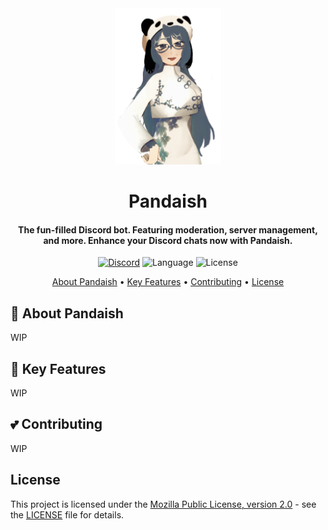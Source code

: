 <div align="center">
  <img src="./docs/images/pandaish.webp" height="250" alt="Pandaish" />
  <h1>Pandaish</h1>
  <h4>
    The fun-filled Discord bot. Featuring moderation, server management, and
    more. Enhance your Discord chats now with Pandaish.
  </h4>
</div>

<div align="center">
  <a href="https://discord.gg/5nkRpHKMRv"
    ><img
      src="https://img.shields.io/discord/1073310481814663219.svg?color=7289DA&label=SUPPORT&style=for-the-badge"
      alt="Discord"
  /></a>
  <img
    src="https://img.shields.io/github/languages/top/daniellwdb/pandaish?style=for-the-badge"
    alt="Language"
  />
  <img
    src="https://img.shields.io/github/license/daniellwdb/pandaish?style=for-the-badge"
    alt="License"
  />
</div>

<p align="center">
  <a href="#-about-pandaish">About Pandaish</a> •
  <a href="#-key-features">Key Features</a> •
  <a href="#-contributing">Contributing</a> •
  <a href="#license">License</a>
</p>

## 🤖 About Pandaish

WIP

## 🔑 Key Features

WIP

## 💕 Contributing

WIP

## License

This project is licensed under the [Mozilla Public License, version 2.0](https://www.mozilla.org/en-US/MPL/2.0/) - see the [LICENSE](LICENSE) file for details.
